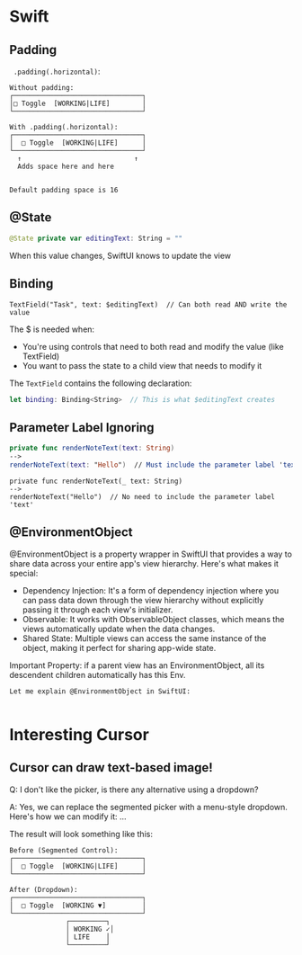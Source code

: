 # Swift

## Padding

` .padding(.horizontal)`: 

```
Without padding:
┌────────────────────────────────┐
│□ Toggle  [WORKING|LIFE]        │
└────────────────────────────────┘

With .padding(.horizontal):
┌────────────────────────────────┐
│  □ Toggle  [WORKING|LIFE]      │
└────────────────────────────────┘
  ↑                            ↑
  Adds space here and here


Default padding space is 16
```

## @State
```swift
@State private var editingText: String = ""
```

When this value changes, SwiftUI knows to update the view

## Binding
`TextField("Task", text: $editingText)  // Can both read AND write the value`

The $ is needed when:
- You're using controls that need to both read and modify the value (like TextField)
- You want to pass the state to a child view that needs to modify it

The `TextField` contains the following declaration:

```swift
let binding: Binding<String>  // This is what $editingText creates
```

## Parameter Label Ignoring
```swift
private func renderNoteText(text: String)
-->
renderNoteText(text: "Hello")  // Must include the parameter label 'text'
```

```
private func renderNoteText(_ text: String)
-->
renderNoteText("Hello")  // No need to include the parameter label 'text'
```

## @EnvironmentObject
@EnvironmentObject is a property wrapper in SwiftUI that provides a way to share data across your entire app's view hierarchy. Here's what makes it special:
- Dependency Injection: It's a form of dependency injection where you can pass data down through the view hierarchy without explicitly passing it through each view's initializer.
- Observable: It works with ObservableObject classes, which means the views automatically update when the data changes.
- Shared State: Multiple views can access the same instance of the object, making it perfect for sharing app-wide state.

Important Property: if a parent view has an EnvironmentObject, all its descendent children automatically has this Env.

```
Let me explain @EnvironmentObject in SwiftUI:


```

# Interesting Cursor

## Cursor can draw text-based image!
Q: I don't like the picker, is there any alternative using a dropdown?

A: Yes, we can replace the segmented picker with a menu-style dropdown. Here's how we can modify it:
...

The result will look something like this:
```
Before (Segmented Control):
┌────────────────────────────────┐
│  □ Toggle  [WORKING|LIFE]      │
└────────────────────────────────┘

After (Dropdown):
┌────────────────────────────────┐
│  □ Toggle  [WORKING ▼]         │
└────────────────────────────────┘
              ┌─────────┐
              │ WORKING ✓│
              │ LIFE    │
              └─────────┘
```